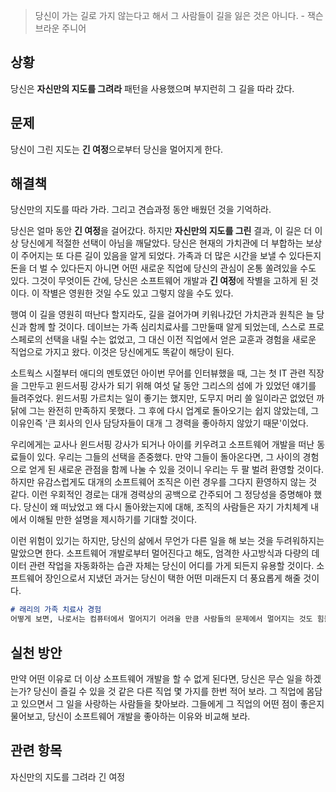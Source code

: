 > 당신이 가는 길로 가지 않는다고 해서 그 사람들이 길을 잃은 것은 아니다. - 잭슨 브라운 주니어

## 상황
당신은 **자신만의 지도를 그려라** 패턴을 사용했으며 부지런히 그 길을 따라 갔다.

## 문제 
당신이 그린 지도는 **긴 여정**으로부터 당신을 멀어지게 한다.

## 해결책
당신만의 지도를 따라 가라. 그리고 견습과정 동안 배웠던 것을 기억하라.

당신은 얼마 동안 **긴 여정**을 걸어갔다. 하지만 **자신만의 지도를 그린** 결과, 이 길은 더 이상 당신에게 적절한 선택이 아님을 깨달았다. 당신은 현재의 가치관에 더 부합하는 보상이 주어지는 또 다른 길이 있음을 알게 되었다. 가족과 더 많은 시간을 보낼 수 있다든지 돈을 더 벌 수 있다든지 아니면 어떤 새로운 직업에 당신의 관심이 온통 쏠려있을 수도 있다. 그것이 무엇이든 간에, 당신은 소프트웨어 개발과 **긴 여정**에 작별을 고하게 된 것이다. 이 작별은 영원한 것일 수도 있고 그렇지 않을 수도 있다.

행여 이 길을 영원히 떠난다 할지라도, 길을 걸어가며 키워나갔던 가치관과 원칙은 늘 당신과 함께 할 것이다. 데이브는 가족 심리치료사를 그만둘때 알게 되었는데, 스스로 프로스페로의 선택을 내릴 수는 없었고, 그 대신 이전 직업에서 얻은 교훈과 경험을 새로운 직업으로 가지고 왔다. 이것은 당신에게도 똑같이 해당이 된다.

소트웍스 시절부터 애디의 멘토였던 아이번 무어를 인터뷰했을 때, 그는 첫 IT 관련 직장을 그만두고 윈드서핑 강사가 되기 위해 여섯 달 동안 그리스의 섬에 가 있었던 얘기를 들려주었다. 윈드서핑 가르치는 일이 좋기는 했지만, 도무지 머리 쓸 일이라곤 없었던 까닭에 그는 완전히 만족하지 못했다. 그 후에 다시 업계로 돌아오기는 쉽지 않았는데, 그 이유인즉 '큰 회사의 인사 담당자들이 대개 그 경력을 좋아하지 않았기 때문'이었다.

우리에게는 교사나 윈드서핑 강사가 되거나 아이를 키우려고 소프트웨어 개발을 떠난 동료들이 있다. 우리는 그들의 선택을 존중했다. 만약 그들이 돌아온다면, 그 사이의 경험으로 얻게 된 새로운 관점을 함께 나눌 수 있을 것이니 우리는 두 팔 벌려 환영할 것이다. 하지만 유감스럽게도 대개의 소프트웨어 조직은 이런 경우를 그다지 환영하지 않는 것 같다. 이런 우회적인 경로는 대개 경력상의 공백으로 간주되어 그 정당성을 증명해야 했다. 당신이 왜 떠났었고 왜 다시 돌아왔는지에 대해, 조직의 사람들은 자기 가치체계 내에서 이해될 만한 설명을 제시하기를 기대할 것이다.

이런 위험이 있기는 하지만, 당신의 삶에서 무언가 다른 일을 해 보는 것을 두려워하지는 말았으면 한다. 소프트웨어 개발로부터 멀어진다고 해도, 엄격한 사고방식과 다량의 데이터 관련 작업을 자동화하는 습관 자체는 당신이 어디를 가게 되든지 유용할 것이다. 소프트웨어 장인으로서 지냈던 과거는 당신이 택한 어떤 미래든지 더 풍요롭게 해줄 것이다.

```md
# 래리의 가족 치료사 경험
어떻게 보면, 나로서는 컴퓨터에서 멀어지기 어려울 만큼 사람들의 문제에서 멀어지는 것도 힘들었다. 컴퓨터 업계에 작별을 고하면서 탈출했다고 생각하던 1976년 7월 나는 독립을 선언했는데, 마침 그 해는 미합중국이 독립 200주년을 맞던 해였다. 가족 심리치료사로 훈련을 받은 후, 나는 커플과 가족들, 불안한 사춘기 청소년들과 함께 십여 년을 개별적으로 혹은 에이전시를 통해서 상담일을 하며 보냈다. 그러나 알 수 없는 우주적인 힘은 내가 다시 테크놀로지의 첨단으로 되돌아가도록 음모를 꾸몄던 것이다. - 래리 콘스탄틴
```

## 실천 방안
만약 어떤 이유로 더 이상 소프트웨어 개발을 할 수 없게 된다면, 당신은 무슨 일을 하겠는가? 당신이 즐길 수 있을 것 같은 다른 직업 몇 가지를 한번 적어 보라. 그 직업에 몸담고 있으면서 그 일을 사랑하는 사람들을 찾아보라. 그들에게 그 직업의 어떤 점이 좋은지 물어보고, 당신이 소프트웨어 개발을 좋아하는 이유와 비교해 보라.

## 관련 항목
자신만의 지도를 그려라
긴 여정